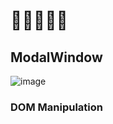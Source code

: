 # 🚀🚀🚀🚀🚀

## ModalWindow

![image](https://user-images.githubusercontent.com/88937416/143765724-3ebd27ee-4292-4c8c-9f32-e1bad6f366b6.png)

### DOM Manipulation

